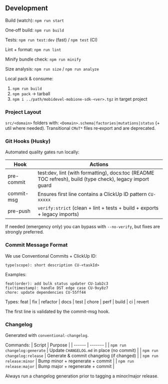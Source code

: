## Development

Build (watch): `npm run start`

One‑off build: `npm run build`

Tests: `npm run test:dev` (fast) / `npm test` (CI)

Lint + format: `npm run lint`

Minify bundle check: `npm run minify`

Size analysis: `npm run size` / `npm run analyze`

Local pack & consume:

1. `npm run build`
2. `npm pack` → tarball
3. `npm i ../path/mobidevel-mobione-sdk-<ver>.tgz` in target project

### Project Layout

`src/<domain>` folders with: `<Domain>.schema|factories|mutations|status` (+ util where needed). Transitional `CMoT*` files re‑export and are deprecated.

### Git Hooks (Husky)

Automated quality gates run locally:

| Hook       | Actions                                                                                                  |
| ---------- | -------------------------------------------------------------------------------------------------------- |
| pre-commit | test:dev, lint (with formatting), docs:toc (README TOC refresh), build (type check), legacy import guard |
| commit-msg | Ensures first line contains a ClickUp ID pattern `CU-xxxxx`                                              |
| pre-push   | `verify:strict` (clean + lint + tests + build + exports + legacy imports)                                |

If needed (emergency only) you can bypass with `--no-verify`, but fixes are strongly preferred.

### Commit Message Format

We use Conventional Commits + ClickUp ID:

`type(scope): short description CU-<taskId>`

Examples:

```
feat(order): add bulk status updater CU-1ab2c3
fix(timestamp): handle DST edge case CU-9xy8z7
chore: update dependencies CU-55ff44
```

Types: feat | fix | refactor | docs | test | chore | perf | build | ci | revert

The first line is validated by the commit-msg hook.

### Changelog

Generated with `conventional-changelog`.

Commands:
| Script | Purpose |
| ------ | ------- |
| `npm run changelog:generate` | Update `CHANGELOG.md` in place (no commit) |
| `npm run changelog:release` | Generate & commit changelog (if changed) |
| `npm run release:minor` | Bump minor + regenerate + commit |
| `npm run release:major` | Bump major + regenerate + commit |

Always run a changelog generation prior to tagging a minor/major release.
